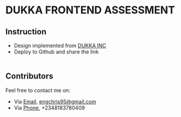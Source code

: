 # DUKKA FRONTEND ASSESSMENT

## Instruction
- Design implemented from [DUKKA INC](https://dukka.com)
- Deploy to Github and share the link
<br><br>
## Contributors
Feel free to contact me on:
- Via [Email](mailto:engchris95@gmail.com), engchris95@gmail.com
- Via [Phone](tel:+2348183780409), +2348183780409